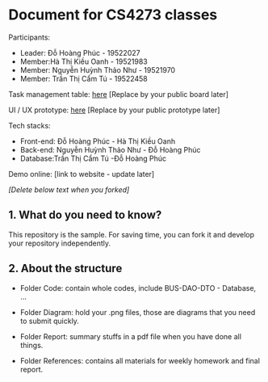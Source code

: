 # Document for CS4273 classes

Participants:

- Leader: Đỗ Hoàng Phúc - 19522027
- Member:Hà Thị Kiều Oanh - 19521983
- Member: Nguyễn Huỳnh Thảo Như - 19521970
-  Member:  Trần Thị Cẩm Tú - 19522458


Task management table: [here](https://trello.com/b/hwUyLq4V/g8-garage-projiect-cs4273) [Replace by your public board later]

UI / UX prototype: [here](https://www.figma.com/community/file/1017274846862703022) [Replace by your public prototype later]

Tech stacks:

- Front-end:  Đỗ Hoàng Phúc - Hà Thị Kiều Oanh
- Back-end: Nguyễn Huỳnh Thảo Như - Đỗ Hoàng Phúc
- Database:Trần Thị Cẩm Tú -Đỗ Hoàng Phúc


Demo online: [link to website - update later]

*[Delete below text when you forked]*

## 1. What do you need to know?

This repository is the sample. For saving time, you can fork it and develop your repository independently.

## 2. About the structure

- Folder Code: contain whole codes, include BUS-DAO-DTO - Database, ...

- Folder Diagram: hold your .png files, those are diagrams that you need to submit quickly.

- Folder Report: summary stuffs in a pdf file when you have done all things.

- Folder References: contains all materials for weekly homework and final report.
